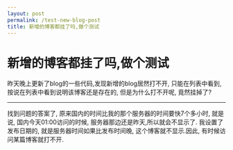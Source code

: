 ```yaml
---
layout: post
permalink: /test-new-blog-post
title: 新增的博客都挂了吗,做个测试
---
```


# 新增的博客都挂了吗,做个测试 #


昨天晚上更新了blog的一些代码,发现新增的blog居然打不开, 只能在列表中看到, 按说在列表中看到说明该博客还是存在的, 但是为什么打不开呢, 竟然挂掉了?

--------------------------

找到问题的答案了, 原来国内的时间比我的那个服务器的时间要快7个多小时, 就是说, 国内今天01:00访问的时候, 服务器那边还是昨天,所以就会不显示了. 我设置了发布日期的, 就是服务器时间如果比发布时间晚, 这个博客就不显示.因此, 有时候访问某篇博客就打不开.